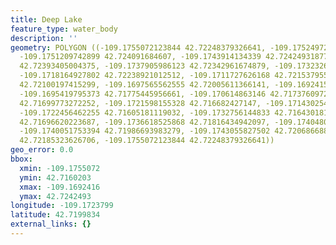 ```yaml
---
title: Deep Lake
feature_type: water_body
description: ''
geometry: POLYGON ((-109.1755072123844 42.72248379326641, -109.1752497203154 42.72339808953146,
  -109.1751209742899 42.724091684607, -109.1743914134339 42.72424931877039, -109.1740051753394
  42.72393405004375, -109.1737905986123 42.72342961674879, -109.1732326991415 42.72301976167657,
  -109.1718164927802 42.72238921012512, -109.1711727626168 42.72153795536483, -109.1700998790081
  42.72100197415299, -109.1697565562555 42.72005611366141, -109.1692415721265 42.71866882552475,
  -109.1695419795373 42.71775445956661, -109.170614863146 42.71737609729808, -109.1717306620965
  42.71699773272252, -109.1721598155328 42.716682427147, -109.1714302546857 42.71602028022403,
  -109.1722456462255 42.71605181119032, -109.1732756144833 42.71643018153347, -109.1736618525868
  42.71696620223687, -109.1736618525868 42.71816434942097, -109.1740480906812 42.71911023875072,
  -109.1740051753394 42.71986693983279, -109.1743055827502 42.72068668892503, -109.174605990152
  42.72185323626706, -109.1755072123844 42.72248379326641))
geo_error: 0.0
bbox:
  xmin: -109.1755072
  ymin: 42.7160203
  xmax: -109.1692416
  ymax: 42.7242493
longitude: -109.1723799
latitude: 42.7199834
external_links: {}
---
```


